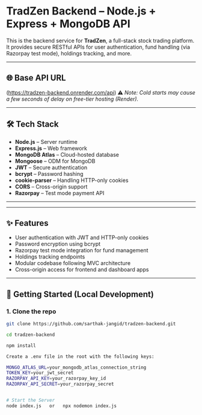 # TradZen Backend – Node.js + Express + MongoDB API

This is the backend service for **TradZen**, a full-stack stock trading platform. It provides secure RESTful APIs for user authentication, fund handling (via Razorpay test mode), holdings tracking, and more.

---

## 🌐 Base API URL
(https://tradzen-backend.onrender.com/api)
⚠️ *Note: Cold starts may cause a few seconds of delay on free-tier hosting (Render).*

---

## 🛠 Tech Stack

- **Node.js** – Server runtime
- **Express.js** – Web framework
- **MongoDB Atlas** – Cloud-hosted database
- **Mongoose** – ODM for MongoDB
- **JWT** – Secure authentication
- **bcrypt** – Password hashing
- **cookie-parser** – Handling HTTP-only cookies
- **CORS** – Cross-origin support
- **Razorpay** – Test mode payment API

---


---

## ✨ Features

- User authentication with JWT and HTTP-only cookies
- Password encryption using bcrypt
- Razorpay test mode integration for fund management
- Holdings tracking endpoints
- Modular codebase following MVC architecture
- Cross-origin access for frontend and dashboard apps

---

## 🔧 Getting Started (Local Development)

### 1. Clone the repo

```bash
git clone https://github.com/sarthak-jangid/tradzen-backend.git

cd tradzen-backend

npm install

Create a .env file in the root with the following keys:

MONGO_ATLAS_URL=your_mongodb_atlas_connection_string
TOKEN_KEY=your_jwt_secret
RAZORPAY_API_KEY=your_razorpay_key_id
RAZORPAY_API_SECRET=your_razorpay_secret


# Start the Server
node index.js   or   npx nodemon index.js
  
